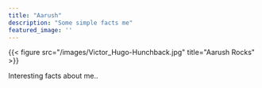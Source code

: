 ```yaml
---
title: "Aarush"
description: "Some simple facts me"
featured_image: ''
---
```

{{< figure src="/images/Victor_Hugo-Hunchback.jpg" title="Aarush Rocks" >}}

Interesting facts about me..
